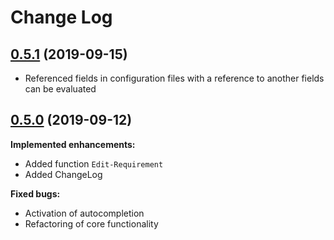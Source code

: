 # Change Log

## [0.5.1](https://github.com/wbrandenburger/PSVirtualEnv/tree/0.5.1) (2019-09-15)

- Referenced fields in configuration files with a reference to another fields can be evaluated

## [0.5.0](https://github.com/wbrandenburger/PSVirtualEnv/tree/0.5.0) (2019-09-12)

**Implemented enhancements:**

- Added function `Edit-Requirement`
- Added ChangeLog

**Fixed bugs:**

- Activation of autocompletion
- Refactoring of core functionality
